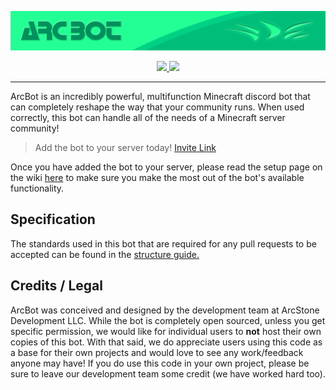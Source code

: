 ![ArcBot](https://github.com/ArcStoneDevelopment/ArcBot/blob/master/IMG/ArcBotBANNER.png)
<p align="center">
  <a href="https://github.com/ArcStoneDevelopment/ArcBot/wiki">
    <img src="https://img.shields.io/badge/Wiki-Information-brightgreen.svg">
  </a>
  
  <a href="https://discordapp.com/oauth2/authorize?client_id=422934237117677578&permissions=8&scope=bot">
    <img src="https://img.shields.io/badge/Discord-Invite%20ArcBot-blue.svg">
  </a>
</p>

***

ArcBot is an incredibly powerful, multifunction Minecraft discord bot that can completely reshape the way that your 
community runs. When used correctly, this bot can handle all of the needs of a Minecraft server community! 

> Add the bot to your server today! 
[Invite Link](https://discordapp.com/oauth2/authorize?client_id=422934237117677578&permissions=8&scope=bot)

Once you have added the bot to your server, please read the setup page on the wiki 
[here](https://github.com/ArcStoneDevelopment/ArcBot/wiki/Setting-Up-Your-ArcBot) to make sure you make the most out of 
the bot's available functionality.

## Specification
The standards used in this bot that are required for any pull requests to be accepted can be found in the 
[structure guide.](https://github.com/ArcStoneDevelopment/ArcBot/wiki/Structure-Guide)

## Credits / Legal
ArcBot was conceived and designed by the development team at ArcStone Development LLC. While the bot is completely open
sourced, unless you get specific permission, we would like for individual users to __not__ host their own copies of this
bot. With that said, we do appreciate users using this code as a base for their own projects and would love to see any 
work/feedback anyone may have! If you do use this code in your own project, please be sure to leave our development team
some credit (we have worked hard too).
